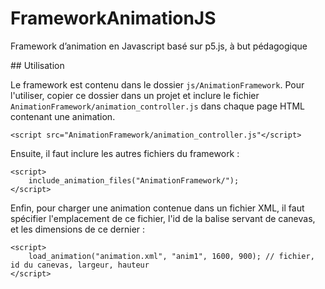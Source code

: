 # FrameworkAnimationJS
Framework d’animation en Javascript basé sur p5.js, à but pédagogique

## Utilisation

Le framework est contenu dans le dossier `js/AnimationFramework`. Pour l'utiliser, copier ce dossier dans un projet et inclure le fichier `AnimationFramework/animation_controller.js` dans chaque page HTML contenant une animation.

    <script src="AnimationFramework/animation_controller.js"</script>

Ensuite, il faut inclure les autres fichiers du framework :

    <script>
        include_animation_files("AnimationFramework/");
    </script>
    
Enfin, pour charger une animation contenue dans un fichier XML, il faut spécifier l'emplacement de ce fichier, l'id de la balise servant de canevas, et les dimensions de ce dernier :

    <script>
        load_animation("animation.xml", "anim1", 1600, 900); // fichier, id du canevas, largeur, hauteur
    </script>

